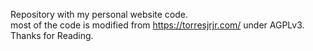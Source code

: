 Repository with my personal website code. <br>
most of the code is modified from https://torresjrjr.com/ under AGPLv3. <br>
Thanks for Reading.
